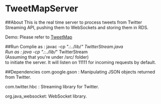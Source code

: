 TweetMapServer
==============
##About
This is the real time server to process tweets from Twitter Streaming API, pushing them to WebSockets and storing them in RDS.

Demo: Please refer to [TweetMap](https://github.com/MonkeyLeeT/TweetMap)

##Run
Complie as : javac -cp ".:../lib/*" TwitterStream.java  
Run as : java -cp ".:../lib/*" TwitterStream  
(Assuming that you're under /src/ folder)  
to initiate the server. It will listen on 11111 for incoming requests by default.

##Dependencies
com.google.gson : Manipulating JSON objects returned from Twitter.

com.twitter.hbc : Streaming library for Twitter.

org.java_websocket: WebSocket library.

